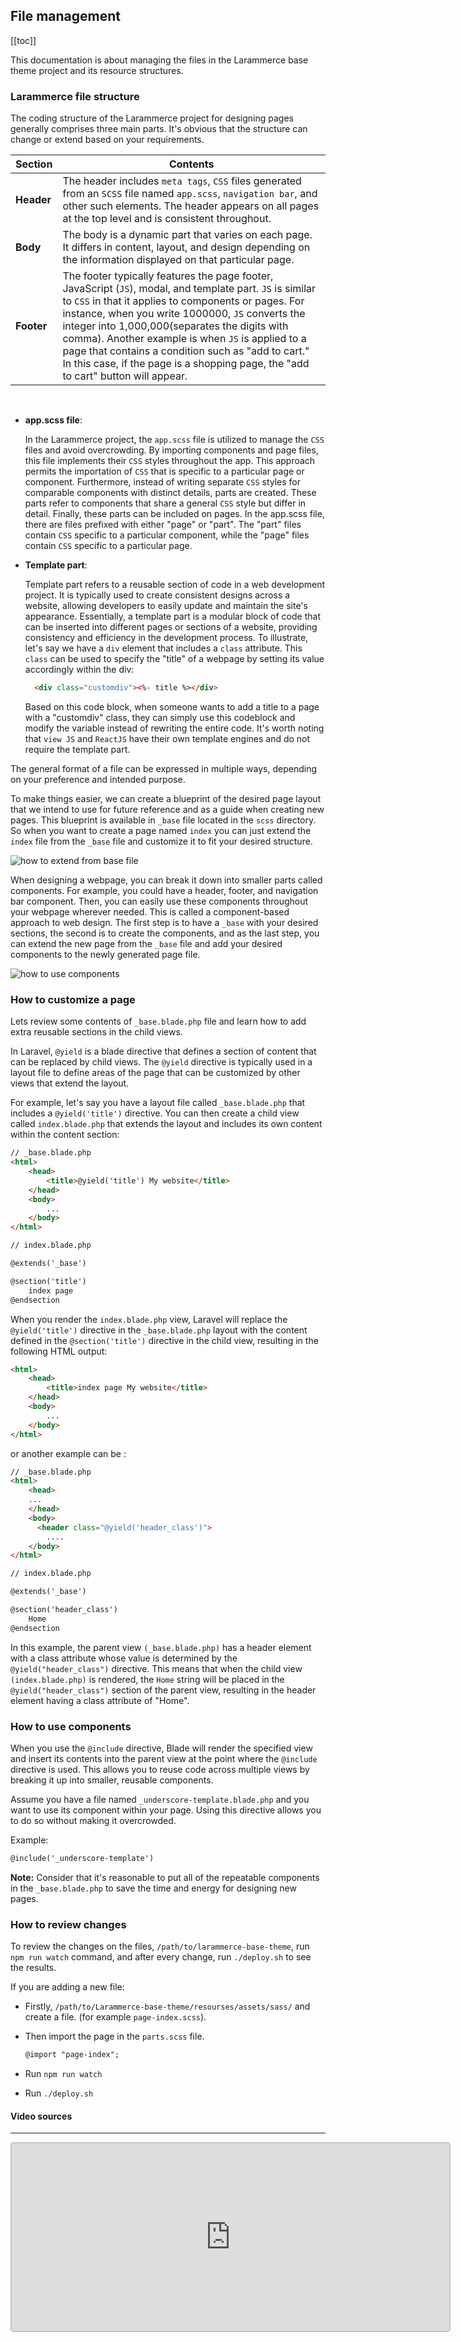 ## File management

[[toc]]

This documentation is about managing the files in the Larammerce base theme project and its resource structures.

### Larammerce file structure

The coding structure of the Larammerce project for designing pages generally comprises three main parts. It's obvious  that the structure can change or extend based on your requirements.


Section | Contents
-------------|------------|
**Header** | The header includes `meta tags`, `CSS` files generated from an `SCSS` file named `app.scss`, `navigation bar`, and other such elements. The header appears on all pages at the top level and is consistent throughout.
**Body** | The body is a dynamic part that varies on each page. It differs in content, layout, and design depending on the information displayed on that particular page.|
**Footer** | The footer typically features the page footer, JavaScript (`JS`), modal, and template part. `JS` is similar to `CSS` in that it applies to components or pages. For instance, when you write 1000000, `JS` converts the integer into 1,000,000(separates the digits with comma). Another example is when `JS` is applied to a page that contains a condition such as "add to cart." In this case, if the page is a shopping page, the "add to cart" button will appear.|

<br/>

- **app.scss file**:
  
   In the Larammerce project, the `app.scss` file is utilized to manage the `CSS` files and avoid overcrowding. By importing components and page files, this file implements their `CSS` styles throughout the app. This approach permits the importation of `CSS` that is specific to a particular page or component. Furthermore, instead of writing separate `CSS` styles for comparable components with distinct details, parts are created. These parts refer to components that share a general `CSS` style but differ in detail. Finally, these parts can be included on pages. In the app.scss file, there are files prefixed with either "page" or "part". The "part" files contain `CSS` specific to a particular component, while the "page" files contain `CSS` specific to a particular page.

- **Template part**: 


  Template part refers to a reusable section of code in a web development project. It is typically used to create consistent designs across a website, allowing developers to easily update and maintain the site's appearance. Essentially, a template part is a modular block of code that can be inserted into different pages or sections of a website, providing consistency and efficiency in the development process. To illustrate, let's say we have a `div` element that includes a `class` attribute. This `class` can be used to specify the "title" of a webpage by setting its value accordingly within the div:

  ```html
    <div class="customdiv"><%- title %></div>
  ```

  Based on this code block, when someone wants to add a title to a page with a "customdiv" class, they can simply use this codeblock and modify the variable instead of rewriting the entire code. It's worth noting that `view JS` and `ReactJS` have their own template engines and do not require the template part.


The general format of a file can be expressed in multiple ways, depending on your preference and intended purpose.

To make things easier, we can create a blueprint of the desired page layout that we intend to use for future reference and as a guide when creating new pages. This blueprint is available in `_base` file located in the `scss` directory. So when you want to create a page named `index` you can just extend the `index` file from the `_base` file and customize it to fit your desired structure.

![how to extend from base file](/file-management/base1.png)

When designing a webpage, you can break it down into smaller parts called components. For example, you could have a header, footer, and navigation bar component. Then, you can easily use these components throughout your webpage wherever needed. This is called a component-based approach to web design. The first step is to have a `_base` with your desired sections, the second is to create the components, and as the last step, you can extend the new page from the `_base` file and add your desired components to the newly generated page file.

![how to use components](/file-management/base2.png)

### How to customize a page 

Lets review some contents of `_base.blade.php` file and learn how to add extra reusable sections in the child views.

In Laravel, `@yield` is a blade directive that defines a section of content that can be replaced by child views. The `@yield` directive is typically used in a layout file to define areas of the page that can be customized by other views that extend the layout.

For example, let's say you have a layout file called `_base.blade.php` that includes a `@yield('title')` directive. You can then create a child view called `index.blade.php` that extends the layout and includes its own content within the content section:

```html
// _base.blade.php
<html>
    <head>
        <title>@yield('title') My website</title>
    </head>
    <body>
        ...
    </body>
</html>

// index.blade.php

@extends('_base')

@section('title')
    index page
@endsection
```
When you render the `index.blade.php` view, Laravel will replace the `@yield('title')` directive in the `_base.blade.php` layout with the content defined in the `@section('title')` directive in the child view, resulting in the following HTML output:

```html
<html>
    <head>
        <title>index page My website</title>
    </head>
    <body>
        ...
    </body>
</html>
```

or another example can be :

```html
// _base.blade.php
<html>
    <head>
    ...
    </head>
    <body>
      <header class="@yield('header_class')">
        ....
    </body>
</html>

// index.blade.php

@extends('_base')

@section('header_class')
    Home
@endsection

```
In this example, the parent view `(_base.blade.php)` has a header element with a class attribute whose value is determined by the `@yield("header_class")` directive.
This means that when the child view `(index.blade.php)` is rendered, the `Home` string will be placed in the `@yield("header_class")` section of the parent view, resulting in the header element having a class attribute of "Home".


### How to use components

When you use the `@include` directive, Blade will render the specified view and insert its contents into the parent view at the point where the `@include` directive is used. This allows you to reuse code across multiple views by breaking it up into smaller, reusable components.

Assume you have a file named `_underscore-template.blade.php` and you want to use its component within your page. Using this directive allows you to do so without making it overcrowded.

Example:

```html
@include('_underscore-template')
```

**Note:** Consider that it's reasonable to put all of the repeatable components in the `_base.blade.php` to save the time and energy for designing new pages.


### How to review changes

To review the changes on the files, `/path/to/larammerce-base-theme`, run `npm run watch` command, and after every change, run `./deploy.sh` to see the results.

If you are adding a new file:

 - Firstly, `/path/to/Larammerce-base-theme/resourses/assets/sass/` and create a file. (for example  `page-index.scss`).
 - Then import the page in the `parts.scss` file.

    ```html
    @import "page-index";
    ```
- Run `npm run watch`
- Run `./deploy.sh`


#### Video sources
___

<iframe src="https://www.aparat.com/video/video/embed/videohash/56pfY/vt/frame"  height="300" width="700" style="  border: 2px solid #bdc3c7; border-radius: 5px; opacity: 1;" allowFullScreen="true"></iframe>
